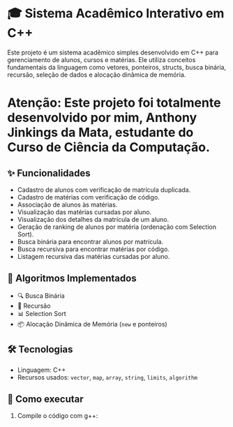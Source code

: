 # 🎓 Sistema Acadêmico Interativo em C++

Este projeto é um sistema acadêmico simples desenvolvido em C++ para gerenciamento de alunos, cursos e matérias. Ele utiliza conceitos fundamentais da linguagem como vetores, ponteiros, structs, busca binária, recursão, seleção de dados e alocação dinâmica de memória.
# Atenção: Este projeto foi totalmente desenvolvido por mim, Anthony Jinkings da Mata, estudante do Curso de Ciência da Computação.

## ✨ Funcionalidades
- Cadastro de alunos com verificação de matrícula duplicada.
- Cadastro de matérias com verificação de código.
- Associação de alunos às matérias.
- Visualização das matérias cursadas por aluno.
- Visualização dos detalhes da matrícula de um aluno.
- Geração de ranking de alunos por matéria (ordenação com Selection Sort).
- Busca binária para encontrar alunos por matrícula.
- Busca recursiva para encontrar matérias por código.
- Listagem recursiva das matérias cursadas por aluno.

## 🧠 Algoritmos Implementados
- 🔍 Busca Binária
- 🔁 Recursão
- 📊 Selection Sort
- 📦 Alocação Dinâmica de Memória (`new` e ponteiros)

## 🛠️ Tecnologias
- Linguagem: C++
- Recursos usados: `vector`, `map`, `array`, `string`, `limits`, `algorithm`

## 🚀 Como executar
1. Compile o código com g++:
